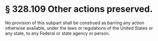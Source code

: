 # § 328.109   Other actions preserved.

No provision of this subpart shall be construed as barring any action otherwise available, under the laws or regulations of the United States or any state, to any Federal or state agency or person.






